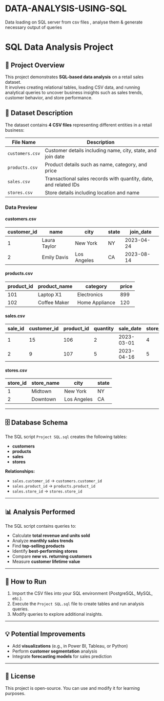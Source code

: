 # DATA-ANALYSIS-USING-SQL
Data loading on SQL server from csv files , analyse them &amp; generate necessary output of queries
# SQL Data Analysis Project

## 📌 Project Overview
This project demonstrates **SQL-based data analysis** on a retail sales dataset.  
It involves creating relational tables, loading CSV data, and running analytical queries to uncover business insights such as sales trends, customer behavior, and store performance.

## 📂 Dataset Description
The dataset contains **4 CSV files** representing different entities in a retail business:

| File Name       | Description |
|----------------|-------------|
| `customers.csv` | Customer details including name, city, state, and join date |
| `products.csv`  | Product details such as name, category, and price |
| `sales.csv`     | Transactional sales records with quantity, date, and related IDs |
| `stores.csv`    | Store details including location and name |

### **Data Preview**
#### customers.csv
| customer_id | name           | city         | state | join_date |
|-------------|---------------|--------------|-------|-----------|
| 1           | Laura Taylor  | New York     | NY    | 2023-04-24 |
| 2           | Emily Davis   | Los Angeles  | CA    | 2023-08-14 |

#### products.csv
| product_id | product_name   | category       | price |
|------------|---------------|----------------|-------|
| 101        | Laptop X1     | Electronics    | 899   |
| 102        | Coffee Maker  | Home Appliance | 120   |

#### sales.csv
| sale_id | customer_id | product_id | quantity | sale_date  | store_id |
|---------|-------------|------------|----------|------------|----------|
| 1       | 15          | 106        | 2        | 2023-03-01 | 4        |
| 2       | 9           | 107        | 5        | 2023-04-16 | 5        |

#### stores.csv
| store_id | store_name    | city        | state |
|----------|--------------|-------------|-------|
| 1        | Midtown      | New York    | NY    |
| 2        | Downtown     | Los Angeles | CA    |

---

## 🗄 Database Schema
The SQL script `Project SQL.sql` creates the following tables:
- **customers**
- **products**
- **sales**
- **stores**

**Relationships:**
- `sales.customer_id` → `customers.customer_id`
- `sales.product_id` → `products.product_id`
- `sales.store_id` → `stores.store_id`

---

## 📊 Analysis Performed
The SQL script contains queries to:
- Calculate **total revenue and units sold**
- Analyze **monthly sales trends**
- Find **top-selling products**
- Identify **best-performing stores**
- Compare **new vs. returning customers**
- Measure **customer lifetime value**

---

## 🚀 How to Run
1. Import the CSV files into your SQL environment (PostgreSQL, MySQL, etc.).
2. Execute the `Project SQL.sql` file to create tables and run analysis queries.
3. Modify queries to explore additional insights.

---

## 💡 Potential Improvements
- Add **visualizations** (e.g., in Power BI, Tableau, or Python)
- Perform **customer segmentation** analysis
- Integrate **forecasting models** for sales prediction

---

## 📜 License
This project is open-source. You can use and modify it for learning purposes.
